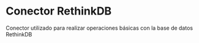 # Conector RethinkDB
Conector utilizado para realizar operaciones básicas con la base de datos RethinkDB
